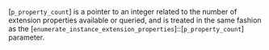 [`p_property_count`] is a pointer to an integer related to the number of
extension properties available or queried, and is treated in the same
fashion as the
[`enumerate_instance_extension_properties`]::[`p_property_count`]
parameter.